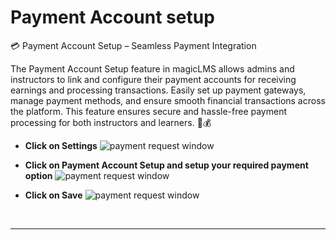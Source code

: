 # Payment Account setup

💳 Payment Account Setup – Seamless Payment Integration

The Payment Account Setup feature in magicLMS allows admins and instructors to link and configure their payment accounts for receiving earnings and processing transactions. Easily set up payment gateways, manage payment methods, and ensure smooth financial transactions across the platform. This feature ensures secure and hassle-free payment processing for both instructors and learners. 💼💰

- **Click on Settings**
![payment request window](https://cdn.imjol.com/MagicLMS/Docs/payment%20account%20setup/Step1.png)


- **Click on Payment Account Setup and setup your required payment option**
![payment request window](https://cdn.imjol.com/MagicLMS/Docs/payment%20account%20setup/Step2.png)


- **Click on Save**
![payment request window](https://cdn.imjol.com/MagicLMS/Docs/payment%20account%20setup/Step3.png)

<br/>

***



